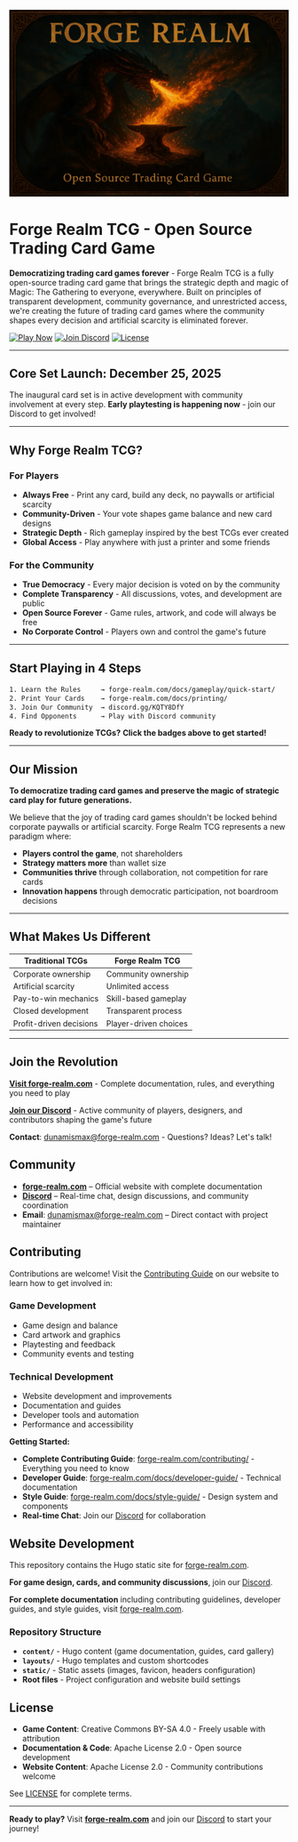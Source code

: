 <p align="center">
  <img src="static/images/forge-realm-main-wide.webp" alt="Forge Realm - Open Source Trading Card Game" width="600" />
</p>

# Forge Realm TCG - Open Source Trading Card Game

**Democratizing trading card games forever** - Forge Realm TCG is a fully open-source trading card game that brings the strategic depth and magic of Magic: The Gathering to everyone, everywhere. Built on principles of transparent development, community governance, and unrestricted access, we're creating the future of trading card games where the community shapes every decision and artificial scarcity is eliminated forever.

[![Play Now](https://img.shields.io/badge/Play_Now-forge--realm.com-50fa7b?style=for-the-badge&labelColor=0b0b0b)](https://forge-realm.com)
[![Join Discord](https://img.shields.io/badge/Join_Discord-Community-8839ef?style=for-the-badge&labelColor=0b0b0b)](https://discord.gg/KQTY8DfY)
[![License](https://img.shields.io/badge/License-CC_BY--SA_4.0-a6e3a1?style=for-the-badge&labelColor=0b0b0b)](LICENSE)

---

## **Core Set Launch: December 25, 2025**

The inaugural card set is in active development with community involvement at every step. **Early playtesting is happening now** - join our Discord to get involved!

---

## **Why Forge Realm TCG?**

### **For Players**

- **Always Free** - Print any card, build any deck, no paywalls or artificial scarcity
- **Community-Driven** - Your vote shapes game balance and new card designs
- **Strategic Depth** - Rich gameplay inspired by the best TCGs ever created
- **Global Access** - Play anywhere with just a printer and some friends

### **For the Community**

- **True Democracy** - Every major decision is voted on by the community
- **Complete Transparency** - All discussions, votes, and development are public
- **Open Source Forever** - Game rules, artwork, and code will always be free
- **No Corporate Control** - Players own and control the game's future

---

## **Start Playing in 4 Steps**

```
1. Learn the Rules     → forge-realm.com/docs/gameplay/quick-start/
2. Print Your Cards    → forge-realm.com/docs/printing/
3. Join Our Community  → discord.gg/KQTY8DfY
4. Find Opponents      → Play with Discord community
```

**Ready to revolutionize TCGs?** **Click the badges above to get started!**

---

## **Our Mission**

**To democratize trading card games and preserve the magic of strategic card play for future generations.**

We believe that the joy of trading card games shouldn't be locked behind corporate paywalls or artificial scarcity. Forge Realm TCG represents a new paradigm where:

- **Players control the game**, not shareholders
- **Strategy matters more** than wallet size
- **Communities thrive** through collaboration, not competition for rare cards
- **Innovation happens** through democratic participation, not boardroom decisions

---

## **What Makes Us Different**

| Traditional TCGs | Forge Realm TCG |
|------------------|-----------------|
| Corporate ownership | Community ownership |
| Artificial scarcity | Unlimited access |
| Pay-to-win mechanics | Skill-based gameplay |
| Closed development | Transparent process |
| Profit-driven decisions | Player-driven choices |

---

## **Join the Revolution**

**[Visit forge-realm.com](https://forge-realm.com)** - Complete documentation, rules, and everything you need to play

**[Join our Discord](https://discord.gg/KQTY8DfY)** - Active community of players, designers, and contributors shaping the game's future

**Contact**: [dunamismax@forge-realm.com](mailto:dunamismax@forge-realm.com) - Questions? Ideas? Let's talk!

## Community

- **[forge-realm.com](https://forge-realm.com)** – Official website with complete documentation
- **[Discord](https://discord.gg/KQTY8DfY)** – Real-time chat, design discussions, and community coordination
- **Email**: [dunamismax@forge-realm.com](mailto:dunamismax@forge-realm.com) – Direct contact with project maintainer

## Contributing

Contributions are welcome! Visit the [Contributing Guide](https://forge-realm.com/contributing/) on our website to learn how to get involved in:

### Game Development

- Game design and balance
- Card artwork and graphics
- Playtesting and feedback
- Community events and testing

### Technical Development

- Website development and improvements
- Documentation and guides
- Developer tools and automation
- Performance and accessibility

**Getting Started:**

- **Complete Contributing Guide**: [forge-realm.com/contributing/](https://forge-realm.com/contributing/) - Everything you need to know
- **Developer Guide**: [forge-realm.com/docs/developer-guide/](https://forge-realm.com/docs/developer-guide/) - Technical documentation
- **Style Guide**: [forge-realm.com/docs/style-guide/](https://forge-realm.com/docs/style-guide/) - Design system and components
- **Real-time Chat**: Join our [Discord](https://discord.gg/KQTY8DfY) for collaboration

## Website Development

This repository contains the Hugo static site for [forge-realm.com](https://forge-realm.com).

**For game design, cards, and community discussions**, join our [Discord](https://discord.gg/KQTY8DfY).

**For complete documentation** including contributing guidelines, developer guides, and style guides, visit [forge-realm.com](https://forge-realm.com).

### Repository Structure

- **`content/`** - Hugo content (game documentation, guides, card gallery)
- **`layouts/`** - Hugo templates and custom shortcodes  
- **`static/`** - Static assets (images, favicon, headers configuration)
- **Root files** - Project configuration and website build settings

## License

- **Game Content**: Creative Commons BY-SA 4.0 - Freely usable with attribution
- **Documentation & Code**: Apache License 2.0 - Open source development
- **Website Content**: Apache License 2.0 - Community contributions welcome

See [LICENSE](LICENSE) for complete terms.

---

**Ready to play?** Visit **[forge-realm.com](https://forge-realm.com)** and join our [Discord](https://discord.gg/KQTY8DfY) to start your journey!
